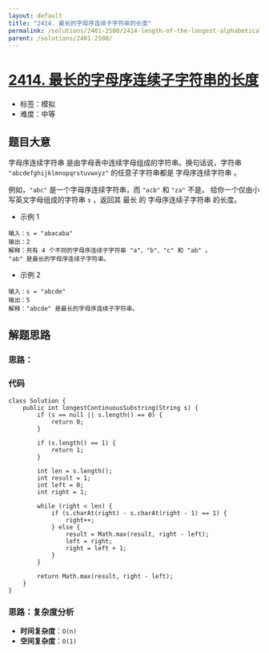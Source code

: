 ```yaml
---
layout: default
title: "2414. 最长的字母序连续子字符串的长度"
permalink: /solutions/2401-2500/2414-length-of-the-longest-alphabetical-continuous-substring/
parent: /solutions/2401-2500/
---
```


# [2414. 最长的字母序连续子字符串的长度](https://leetcode.cn/problems/length-of-the-longest-alphabetical-continuous-substring/description/)

- 标签：模拟
- 难度：中等

## 题目大意

字母序连续字符串 是由字母表中连续字母组成的字符串。换句话说，字符串 `"abcdefghijklmnopqrstuvwxyz"` 的任意子字符串都是
字母序连续字符串 。

例如，`"abc"` 是一个字母序连续字符串，而 `"acb"` 和 `"za"` 不是。
给你一个仅由小写英文字母组成的字符串 `s` ，返回其 最长 的 字母序连续子字符串 的长度。

- 示例 1

```
输入：s = "abacaba"
输出：2
解释：共有 4 个不同的字母序连续子字符串 "a"、"b"、"c" 和 "ab" 。
"ab" 是最长的字母序连续子字符串。
```

- 示例 2

```
输入：s = "abcde"
输出：5
解释："abcde" 是最长的字母序连续子字符串。
```

## 解题思路

### 思路：

### 代码

```java[]
class Solution {
    public int longestContinuousSubstring(String s) {
        if (s == null || s.length() == 0) {
            return 0;
        }

        if (s.length() == 1) {
            return 1;
        }

        int len = s.length();
        int result = 1;
        int left = 0;
        int right = 1;

        while (right < len) {
            if (s.charAt(right) - s.charAt(right - 1) == 1) {
                right++;
            } else {
                result = Math.max(result, right - left);
                left = right;
                right = left + 1;
            }
        }

        return Math.max(result, right - left);
    }
}
```

### 思路：复杂度分析

- **时间复杂度**：`O(n)`
- **空间复杂度**：`O(1)`
